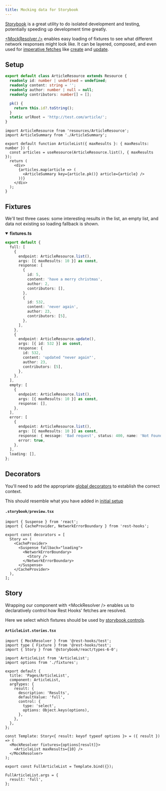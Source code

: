 ```yaml
---
title: Mocking data for Storybook
---
```


[Storybook](https://storybook.js.org/) is a great utility to do isolated development and
testing, potentially speeding up development time greatly.

[\<MockResolver />](../api/MockResolver.md) enables easy loading of fixtures to see what
different network responses might look like. It can be layered, composed, and even used
for [imperative fetches](../api/useFetcher) like [create](../api/resource#create-endpoint) and [update](../api/resource#update-endpoint).

## Setup

<!--DOCUSAURUS_CODE_TABS-->
<!--ArticleResource.ts-->

```typescript
export default class ArticleResource extends Resource {
  readonly id: number | undefined = undefined;
  readonly content: string = '';
  readonly author: number | null = null;
  readonly contributors: number[] = [];

  pk() {
    return this.id?.toString();
  }
  static urlRoot = 'http://test.com/article/';
}
```

<!--ArticleList.tsx-->

```tsx
import ArticleResource from 'resources/ArticleResource';
import ArticleSummary from './ArticleSummary';

export default function ArticleList({ maxResults }: { maxResults: number }) {
  const articles = useResource(ArticleResource.list(), { maxResults });
  return (
    <div>
      {articles.map(article => (
        <ArticleSummary key={article.pk()} article={article} />
      ))}
    </div>
  );
}
```

<!--END_DOCUSAURUS_CODE_TABS-->

## Fixtures

We'll test three cases: some interesting results in the list, an empty list, and data not
existing so loading fallback is shown.

<details open><summary><b>fixtures.ts</b></summary>

```typescript
export default {
  full: [
    {
      endpoint: ArticleResource.list(),
      args: [{ maxResults: 10 }] as const,
      response: [
        {
          id: 5,
          content: 'have a merry christmas',
          author: 2,
          contributors: [],
        },
        {
          id: 532,
          content: 'never again',
          author: 23,
          contributors: [5],
        },
      ],
    },
    {
      endpoint: ArticleResource.update(),
      args: [{ id: 532 }] as const,
      response: {
        id: 532,
        content: 'updated "never again"',
        author: 23,
        contributors: [5],
      },
    },
  ],
  empty: [
    {
      endpoint: ArticleResource.list(),
      args: [{ maxResults: 10 }] as const,
      response: [],
    },
  ],
  error: [
    {
      endpoint: ArticleResource.list(),
      args: [{ maxResults: 10 }] as const,
      response: { message: 'Bad request', status: 400, name: 'Not Found' },
      error: true,
    },
  ],
  loading: [],
};
```

</details>

## Decorators

You'll need to add the appropriate [global decorators](https://storybook.js.org/docs/react/writing-stories/decorators#global-decorators) to establish the correct context.

This should resemble what you have added in [initial setup](../getting-started/installation#add-provider-at-top-level-component)

#### `.storybook/preview.tsx`

```tsx
import { Suspense } from 'react';
import { CacheProvider, NetworkErrorBoundary } from 'rest-hooks';

export const decorators = [
  Story => (
    <CacheProvider>
      <Suspense fallback="loading">
        <NetworkErrorBoundary>
          <Story />
        </NetworkErrorBoundary>
      </Suspense>
    </CacheProvider>
  ),
];
```

## Story

Wrapping our component with \<MockResolver /> enables us to declaratively
control how Rest Hooks' fetches are resolved.

Here we select which fixtures should be used by [storybook controls](https://storybook.js.org/docs/react/essentials/controls).

#### `ArticleList.stories.tsx`

```tsx
import { MockResolver } from '@rest-hooks/test';
import type { Fixture } from '@rest-hooks/test';
import { Story } from '@storybook/react/types-6-0';

import ArticleList from 'ArticleList';
import options from './fixtures';

export default {
  title: 'Pages/ArticleList',
  component: ArticleList,
  argTypes: {
    result: {
      description: 'Results',
      defaultValue: 'full',
      control: {
        type: 'select',
        options: Object.keys(options),
      },
    },
  },
};

const Template: Story<{ result: keyof typeof options }> = ({ result }) => (
  <MockResolver fixtures={options[result]}>
    <ArticleList maxResults={10} />
  </MockResolver>
);

export const FullArticleList = Template.bind({});

FullArticleList.args = {
  result: 'full',
};
```
